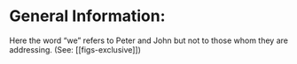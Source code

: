 # General Information:

Here the word “we” refers to Peter and John but not to those whom they are addressing. (See: [[figs-exclusive]])